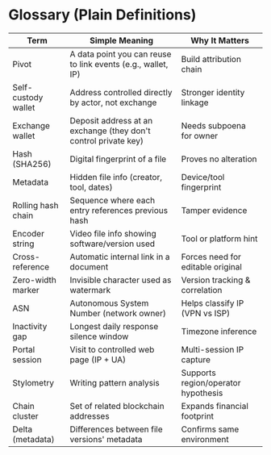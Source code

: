 # Glossary (Plain Definitions)

| Term | Simple Meaning | Why It Matters |
|------|----------------|----------------|
| Pivot | A data point you can reuse to link events (e.g., wallet, IP) | Build attribution chain |
| Self-custody wallet | Address controlled directly by actor, not exchange | Stronger identity linkage |
| Exchange wallet | Deposit address at an exchange (they don't control private key) | Needs subpoena for owner |
| Hash (SHA256) | Digital fingerprint of a file | Proves no alteration |
| Metadata | Hidden file info (creator, tool, dates) | Device/tool fingerprint |
| Rolling hash chain | Sequence where each entry references previous hash | Tamper evidence |
| Encoder string | Video file info showing software/version used | Tool or platform hint |
| Cross-reference | Automatic internal link in a document | Forces need for editable original |
| Zero-width marker | Invisible character used as watermark | Version tracking & correlation |
| ASN | Autonomous System Number (network owner) | Helps classify IP (VPN vs ISP) |
| Inactivity gap | Longest daily response silence window | Timezone inference |
| Portal session | Visit to controlled web page (IP + UA) | Multi-session IP capture |
| Stylometry | Writing pattern analysis | Supports region/operator hypothesis |
| Chain cluster | Set of related blockchain addresses | Expands financial footprint |
| Delta (metadata) | Differences between file versions' metadata | Confirms same environment |
